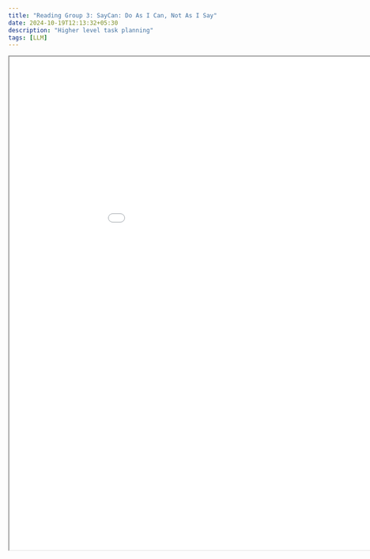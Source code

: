 ```yaml
---
title: "Reading Group 3: SayCan: Do As I Can, Not As I Say"
date: 2024-10-19T12:13:32+05:30
description: "Higher level task planning"
tags: [LLM]
---
```


<iframe src="/SayCan.pdf"  width="1000" height="1000" height="600px"></iframe>